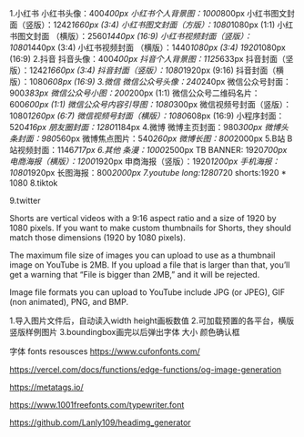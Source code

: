 1.小红书
小红书头像：400*400px
小红书个人背景图：1000*800px
小红书图文封面（竖版）：1242*1660px (3:4)
小红书图文封面（方版）：1080*1080px (1:1)
小红书图文封面 （横版）：2560*1440px (16:9)
小红书视频封面（竖版）：1080*1440px (3:4)
小红书视频封面 （横版）：1440*1080px (3:4)
1920*1080px (16:9)
2.抖音
抖音头像：400*400px
抖音个人背景图：1125*633px
抖音封面（坚版）：1242*1660px (3:4)
抖音封面（竖版）：1080*1920px (9:16)
抖音封面（横版）：1080*608px (16:9)
3.微信
微信公众号头像：240*240px
微信公众号封面：900*383px
微信公众号小图：200*200px (1:1)
微信公众号二维码名片：600*600px (1:1)
微信公众号内容引导图：1080*300px
微信视频号封面（竖版）：1080*1260px (6:7)
微信视频号封面（横版）：1080*608px (16:9)
小程序封面：520*416px
朋友圈封面：1280*1184px
4.微博
微博主页封面：980*300px
微博头条封面：980*560px
微博焦点图片：540*260px
微博长图：800*2000px
5.B站
B站视频封面：1146*717px
6.其他
条漫：1000*2500px
TB BANNER: 1920*700px
电商海报（横版）：1200*1920px
申商海报（竖版）：1920*1200px
手机海报：1080*1920px
长图海报：800*2000px
7.youtube
long:1280*720
shorts:1920 * 1080
8.tiktok


9.twitter




Shorts are vertical videos with a 9:16 aspect ratio and a size of 1920 by 1080 pixels. If you want to make custom thumbnails for Shorts, they should match those dimensions (1920 by 1080 pixels).


The maximum file size of images you can upload to use as a thumbnail image on YouTube is 2MB. If you upload a file that is larger than that, you’ll get a warning that “File is bigger than 2MB,” and it will be rejected.

Image file formats you can upload to YouTube include JPG (or JPEG), GIF (non animated), PNG, and BMP.




1.导入图片文件后，自动读入width height画板数值
2.可加载预置的各平台，横版竖版样例图片
3.boundingbox画完以后弹出字体 大小 颜色确认框





字体
fonts resousces
https://www.cufonfonts.com/


https://vercel.com/docs/functions/edge-functions/og-image-generation

https://metatags.io/

https://www.1001freefonts.com/typewriter.font




https://github.com/Lanly109/headimg_generator


